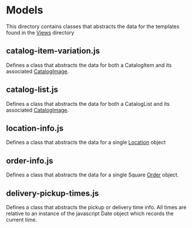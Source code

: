 # Models

This directory contains classes that abstracts the data for the templates found in the [Views](../views/README.md) directory

## catalog-item-variation.js

Defines a class that abstracts the data for both a CatalogItem and its associated [CatalogImage](https://developer.squareup.com/docs/api/connect/v2#type-catalogimage). 

## catalog-list.js

Defines a class that abstracts the data for both a CatalogList and its associated [CatalogImage](https://developer.squareup.com/docs/api/connect/v2#type-catalogimage). 

## location-info.js

Defines a class that abstracts the data for a single [Location](https://developer.squareup.com/docs/api/connect/v2#type-location) object

## order-info.js

Defines a class that abstracts the data for a single Square [Order](https://developer.squareup.com/docs/api/connect/v2#type-order) object.

## delivery-pickup-times.js

Defines a class that abstracts the pickup or delivery time info. All times are relative to an instance of the javascript Date object which records the current time.




